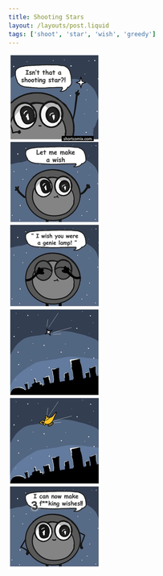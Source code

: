 ```yaml
---
title: Shooting Stars
layout: /layouts/post.liquid
tags: ['shoot', 'star', 'wish', 'greedy']
---
```


<img class="back comicimg" src="./comic.jpg" style="aspect-ratio:  0.18;" />